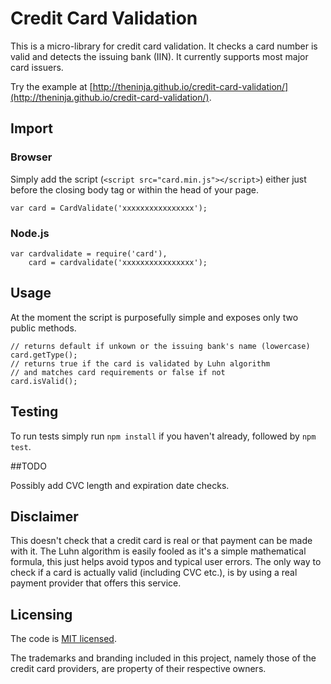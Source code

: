 # Credit Card Validation

This is a micro-library for credit card validation. It checks a card number is valid and detects the issuing bank (IIN). It currently supports most major card issuers.

Try the example at [http://theninja.github.io/credit-card-validation/](http://theninja.github.io/credit-card-validation/).

## Import

### Browser
Simply add the script (`<script src="card.min.js"></script>`) either just before the closing body tag or within the head of your page.

	var card = CardValidate('xxxxxxxxxxxxxxxx');

### Node.js

	var cardvalidate = require('card'),
		card = cardvalidate('xxxxxxxxxxxxxxxx');
	
## Usage

At the moment the script is purposefully simple and exposes only two public methods. 

	// returns default if unkown or the issuing bank's name (lowercase)
	card.getType();
	// returns true if the card is validated by Luhn algorithm
	// and matches card requirements or false if not
	card.isValid();

## Testing

To run tests simply run `npm install` if you haven't already, followed by `npm test`.

##TODO

Possibly add CVC length and expiration date checks.

## Disclaimer
This doesn't check that a credit card is real or that payment can be made with it. The Luhn algorithm is easily fooled as it's a simple mathematical formula, this just helps avoid typos and typical user errors. The only way to check if a card is actually valid (including CVC etc.), is by using a real payment provider that offers this service.

## Licensing

The code is [MIT licensed](http://opensource.org/licenses/MIT).

The trademarks and branding included in this project, namely those of the credit card providers, are property of their respective owners.